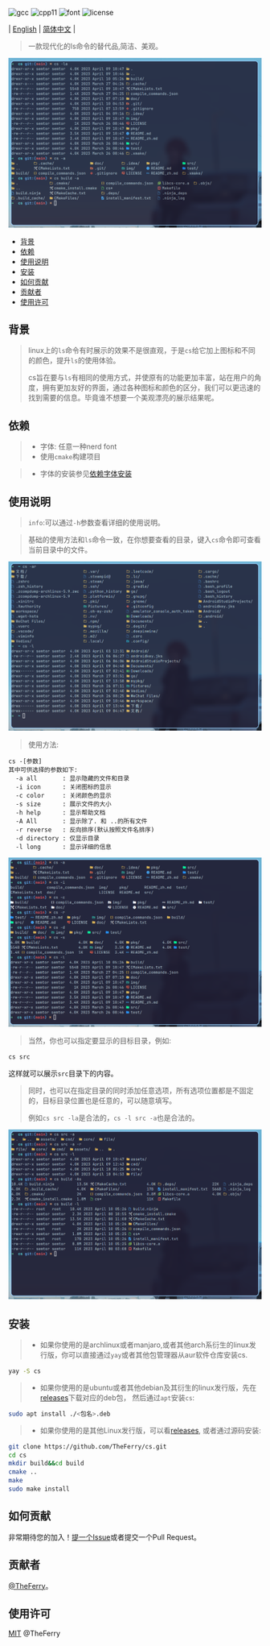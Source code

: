 <!-- <div align=center> -->
<!--   <img src="img/logo.png" alt="logo"> -->
<!-- </div> -->

![gcc](https://img.shields.io/badge/gcc-12.2-green)
![cpp11](https://img.shields.io/badge/standard-cpp11-blue)
![font](https://img.shields.io/badge/font-nerd-yellow)
![license](https://img.shields.io/badge/license-MIT-red)

| [English](README.md) | [简体中文](README_zh.md) |
> 一款现代化的ls命令的替代品,简洁、美观。


![preview](img/3.png)

- [背景](#背景)
- [依赖](#依赖)
- [使用说明](#使用说明)
- [安装](#安装)
- [如何贡献](#如何贡献)
- [贡献者](#贡献者)
- [使用许可](#使用许可)

## 背景
>linux上的`ls`命令有时展示的效果不是很直观，于是`cs`给它加上图标和不同的颜色，提升`ls`的使用体验。
>
>cs旨在要与`ls`有相同的使用方式，并使原有的功能更加丰富，站在用户的角度，拥有更加友好的界面，通过各种图标和颜色的区分，我们可以更迅速的找到需要的信息。毕竟谁不想要一个美观漂亮的展示结果呢。

## 依赖
> - 字体: 任意一种nerd font
> - 使用`cmake`构建项目


> - 字体的安装参见[依赖字体安装](doc/font_install_zh.md)


##  使用说明

> `info`:可以通过`-h`参数查看详细的使用说明。

> 基础的使用方法和`ls`命令一致，在你想要查看的目录，键入`cs`命令即可查看当前目录中的文件。

![1](img/1.png)

> 使用方法:

```
cs -[参数]
其中可供选择的参数如下:
  -a all       : 显示隐藏的文件和目录
  -i icon      : 关闭图标的显示
  -c color     : 关闭颜色的显示
  -s size      : 展示文件的大小
  -h help      : 显示帮助文档
  -A All       : 显示除了. 和 ..的所有文件
  -r reverse   : 反向排序(默认按照文件名排序)
  -d directory : 仅显示目录
  -l long      : 显示详细的信息
```
![cs_l](img/aicrdl.png)

> 当然，你也可以指定要显示的目标目录，例如:

```sh
cs src
```

这样就可以展示`src`目录下的内容。

> 同时，也可以在指定目录的同时添加任意选项，所有选项位置都是不固定的，目标目录位置也是任意的，可以随意填写。
>
> 例如`cs src -la`是合法的，`cs -l src -a`也是合法的。

![cs_src](img/cssrc.png)

## 安装
> - 如果你使用的是archlinux或者manjaro,或者其他arch系衍生的linux发行版，你可以直接通过`yay`或者其他包管理器从aur软件仓库安装cs.

```sh
yay -S cs
```
> - 如果你使用的是ubuntu或者其他debian及其衍生的linux发行版，先在[releases](https://github.com/TheFerry/cs/releases)下载对应的deb包，
然后通过`apt`安装`cs`:
```sh
sudo apt install ./<包名>.deb
```
> - 如果你使用的是其他Linux发行版，可以看[releases](https://github.com/TheFerry/cs/releases), 或者通过源码安装:

```sh
git clone https://github.com/TheFerry/cs.git
cd cs
mkdir build&&cd build
cmake ..
make
sudo make install
```

## 如何贡献

非常期待您的加入！[提一个Issue](https://github.com/TheFerry/cs/issues/new)或者提交一个Pull Request。

## 贡献者
[@TheFerry](https://github.com/TheFerry)。

## 使用许可
[MIT](LICENSE) @TheFerry 
